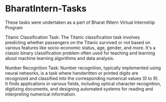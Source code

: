 # BharatIntern-Tasks

These tasks were undertaken as a part of Bharat INtern Virtual Internship Program


Titanic Classification Task:
The Titanic classification task involves predicting whether passengers on the Titanic survived or not based on various features like socio-economic status, age, gender, and more. It's a classic binary classification problem often used for teaching and learning about machine learning algorithms and data analysis.


Number Recognition Task:
Number recognition, typically implemented using neural networks, is a task where handwritten or printed digits are recognized and classified into the corresponding numerical values (0 to 9). It finds applications in various fields, including optical character recognition, digitizing documents, and designing automated systems for reading and interpreting numerical information.
